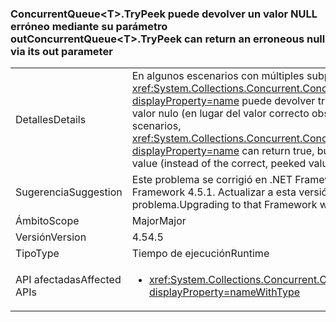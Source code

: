 ### <a name="concurrentqueuelttgttrypeek-can-return-an-erroneous-null-via-its-out-parameter"></a><span data-ttu-id="6b3bf-101">ConcurrentQueue&lt;T&gt;.TryPeek puede devolver un valor NULL erróneo mediante su parámetro out</span><span class="sxs-lookup"><span data-stu-id="6b3bf-101">ConcurrentQueue&lt;T&gt;.TryPeek can return an erroneous null via its out parameter</span></span>

|   |   |
|---|---|
|<span data-ttu-id="6b3bf-102">Detalles</span><span class="sxs-lookup"><span data-stu-id="6b3bf-102">Details</span></span>|<span data-ttu-id="6b3bf-103">En algunos escenarios con múltiples subprocesos, <xref:System.Collections.Concurrent.ConcurrentQueue%601.TryPeek(%600@)?displayProperty=name> puede devolver true, pero rellenar el parámetro out con un valor nulo (en lugar del valor correcto observado).</span><span class="sxs-lookup"><span data-stu-id="6b3bf-103">In some multi-threaded scenarios, <xref:System.Collections.Concurrent.ConcurrentQueue%601.TryPeek(%600@)?displayProperty=name> can return true, but populate the out parameter with a null value (instead of the correct, peeked value).</span></span>|
|<span data-ttu-id="6b3bf-104">Sugerencia</span><span class="sxs-lookup"><span data-stu-id="6b3bf-104">Suggestion</span></span>|<span data-ttu-id="6b3bf-105">Este problema se corrigió en .NET Framework 4.5.1.</span><span class="sxs-lookup"><span data-stu-id="6b3bf-105">This issue is fixed in the .NET Framework 4.5.1.</span></span> <span data-ttu-id="6b3bf-106">Actualizar a esta versión de .NET Framework solucionará el problema.</span><span class="sxs-lookup"><span data-stu-id="6b3bf-106">Upgrading to that Framework will solve the issue.</span></span>|
|<span data-ttu-id="6b3bf-107">Ámbito</span><span class="sxs-lookup"><span data-stu-id="6b3bf-107">Scope</span></span>|<span data-ttu-id="6b3bf-108">Major</span><span class="sxs-lookup"><span data-stu-id="6b3bf-108">Major</span></span>|
|<span data-ttu-id="6b3bf-109">Versión</span><span class="sxs-lookup"><span data-stu-id="6b3bf-109">Version</span></span>|<span data-ttu-id="6b3bf-110">4.5</span><span class="sxs-lookup"><span data-stu-id="6b3bf-110">4.5</span></span>|
|<span data-ttu-id="6b3bf-111">Tipo</span><span class="sxs-lookup"><span data-stu-id="6b3bf-111">Type</span></span>|<span data-ttu-id="6b3bf-112">Tiempo de ejecución</span><span class="sxs-lookup"><span data-stu-id="6b3bf-112">Runtime</span></span>|
|<span data-ttu-id="6b3bf-113">API afectadas</span><span class="sxs-lookup"><span data-stu-id="6b3bf-113">Affected APIs</span></span>|<ul><li><xref:System.Collections.Concurrent.ConcurrentQueue%601.TryPeek(%600@)?displayProperty=nameWithType></li></ul>|

